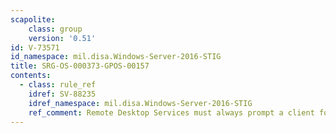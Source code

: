 ```yaml
---
scapolite:
    class: group
    version: '0.51'
id: V-73571
id_namespace: mil.disa.Windows-Server-2016-STIG
title: SRG-OS-000373-GPOS-00157
contents:
  - class: rule_ref
    idref: SV-88235
    idref_namespace: mil.disa.Windows-Server-2016-STIG
    ref_comment: Remote Desktop Services must always prompt a client for pas ...
---
```


